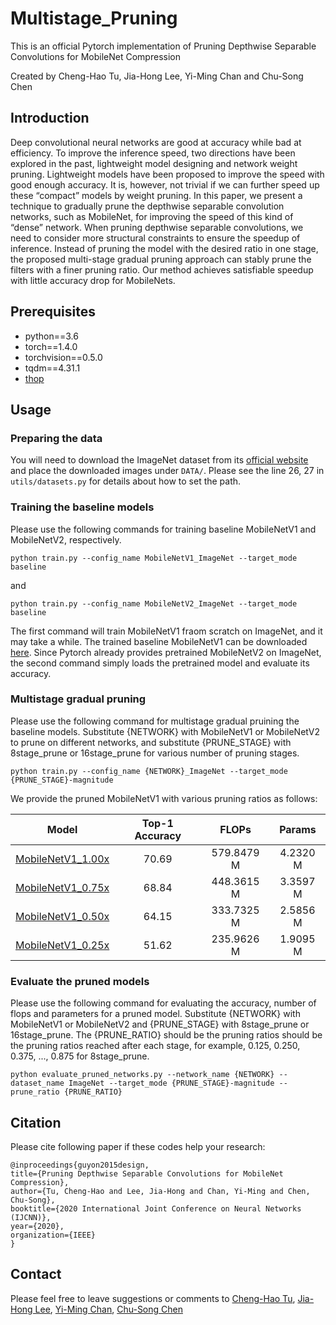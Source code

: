 # Multistage_Pruning

This is an official Pytorch implementation of Pruning Depthwise Separable Convolutions for MobileNet Compression 

Created by Cheng-Hao Tu, Jia-Hong Lee, Yi-Ming Chan and Chu-Song Chen 


## Introduction 
Deep convolutional neural networks are good at accuracy while bad at efficiency. To improve the inference speed, two directions have been explored in the past, lightweight model designing and network weight pruning. Lightweight models have been proposed to improve the speed with good enough accuracy. It is, however, not trivial if we can further speed up these “compact” models by weight pruning. In this paper, we present a technique to gradually prune the depthwise separable convolution networks, such as MobileNet, for improving the speed of this kind of “dense” network. When pruning depthwise separable convolutions, we need to consider more structural constraints to ensure the speedup of inference. Instead of pruning the model with the desired ratio in one stage, the proposed multi-stage gradual pruning approach can stably prune the filters with a finer pruning ratio. Our method achieves satisfiable speedup with little accuracy drop for MobileNets. 


## Prerequisites 
* python==3.6
* torch==1.4.0
* torchvision==0.5.0
* tqdm==4.31.1
* [thop](https://github.com/Lyken17/pytorch-OpCounter)


## Usage 

### Preparing the data 

You will need to download the ImageNet dataset from its [official website](http://image-net.org/download) and place the downloaded images under `DATA/`. Please see the line 26, 27 in `utils/datasets.py` for details about how to set the path.


### Training the baseline models

Please use the following commands for training baseline MobileNetV1 and MobileNetV2, respectively. 

``` 
python train.py --config_name MobileNetV1_ImageNet --target_mode baseline
```

and 

``` 
python train.py --config_name MobileNetV2_ImageNet --target_mode baseline
```

The first command will train MobileNetV1 fraom scratch on ImageNet, and it may take a while. The trained baseline MobileNetV1 can be downloaded [here](). 
Since Pytorch already provides pretrained MobileNetV2 on ImageNet, the second command simply loads the pretrained model and evaluate its accuracy.


### Multistage gradual pruning

Please use the following command for multistage gradual pruining the baseline models. Substitute {NETWORK} with MobileNetV1 or MobileNetV2 to prune on different networks, and substitute {PRUNE_STAGE} with 8stage_prune or 16stage_prune for various number of pruning stages. 

``` 
python train.py --config_name {NETWORK}_ImageNet --target_mode {PRUNE_STAGE}-magnitude
```

We provide the pruned MobileNetV1 with various pruning ratios as follows: 

| Model | Top-1 Accuracy | FLOPs | Params | 
|:---:|:---:|:---:|:---:|
| [MobileNetV1_1.00x]() | 70.69 | 579.8479 M | 4.2320 M |
| [MobileNetV1_0.75x]() | 68.84 | 448.3615 M | 3.3597 M |
| [MobileNetV1_0.50x]() | 64.15 | 333.7325 M | 2.5856 M |
| [MobileNetV1_0.25x]() | 51.62 | 235.9626 M | 1.9095 M |


### Evaluate the pruned models 

Please use the following command for evaluating the accuracy, number of flops and parameters for a pruned model. Substitute {NETWORK} with MobileNetV1 or MobileNetV2 and {PRUNE_STAGE} with 8stage_prune or 16stage_prune. The {PRUNE_RATIO} should be the pruning ratios should be the pruning ratios reached after each stage, for example, 0.125, 0.250, 0.375, ..., 0.875 for 8stage_prune. 

```
python evaluate_pruned_networks.py --network_name {NETWORK} --dataset_name ImageNet --target_mode {PRUNE_STAGE}-magnitude --prune_ratio {PRUNE_RATIO}
```

## Citation
Please cite following paper if these codes help your research:

    @inproceedings{guyon2015design,
    title={Pruning Depthwise Separable Convolutions for MobileNet Compression},
    author={Tu, Cheng-Hao and Lee, Jia-Hong and Chan, Yi-Ming and Chen, Chu-Song},
    booktitle={2020 International Joint Conference on Neural Networks (IJCNN)},
    year={2020},
    organization={IEEE}
    }

## Contact 
Please feel free to leave suggestions or comments to [Cheng-Hao Tu](andytu28@iis.sinica.edu.tw), [Jia-Hong Lee](honghenry.lee@iis.sinica.edu.tw), [Yi-Ming Chan](yiming@iis.sinica.edu.tw), [Chu-Song Chen](song@iis.sinica.edu.tw)
